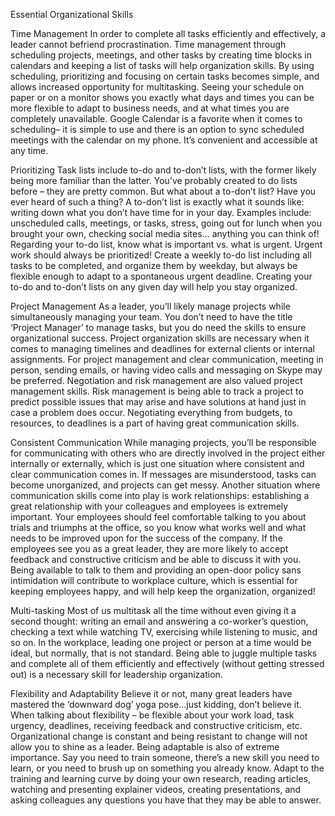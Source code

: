 Essential Organizational Skills

Time Management
In order to complete all tasks efficiently and effectively, a leader cannot befriend procrastination. Time management through scheduling projects, meetings, and other tasks by creating time blocks in calendars and keeping a list of tasks will help organization skills. By using scheduling, prioritizing and focusing on certain tasks becomes simple, and allows increased opportunity for multitasking. Seeing your schedule on paper or on a monitor shows you exactly what days and times you can be more flexible to adapt to business needs, and at what times you are completely unavailable. Google Calendar is a favorite when it comes to scheduling– it is simple to use and there is an option to sync scheduled meetings with the calendar on my phone. It’s convenient and accessible at any time.

Prioritizing
Task lists include to-do and to-don’t lists, with the former likely being more familiar than the latter. You’ve probably created to do lists before – they are pretty common. But what about a to-don’t list? Have you ever heard of such a thing? A to-don’t list is exactly what it sounds like: writing down what you don’t have time for in your day. Examples include: unscheduled calls, meetings, or tasks, stress, going out for lunch when you brought your own, checking social media sites… anything you can think of! Regarding your to-do list, know what is important vs. what is urgent. Urgent work should always be prioritized! Create a weekly to-do list including all tasks to be completed, and organize them by weekday, but always be flexible enough to adapt to a spontaneous urgent deadline. Creating your to-do and to-don’t lists on any given day will help you stay organized.

Project Management
As a leader, you’ll likely manage projects while simultaneously managing your team. You don’t need to have the title ‘Project Manager’ to manage tasks, but you do need the skills to ensure organizational success. Project organization skills are necessary when it comes to managing timelines and deadlines for external clients or internal assignments. For project management and clear communication, meeting in person, sending emails, or having video calls and messaging on Skype may be preferred. Negotiation and risk management are also valued project management skills. Risk management is being able to track a project to predict possible issues that may arise and have solutions at hand just in case a problem does occur. Negotiating everything from budgets, to resources, to deadlines is a part of having great communication skills.

Consistent Communication
While managing projects, you’ll be responsible for communicating with others who are directly involved in the project either internally or externally, which is just one situation where consistent and clear communication comes in. If messages are misunderstood, tasks can become unorganized, and projects can get messy. Another situation where communication skills come into play is work relationships: establishing a great relationship with your colleagues and employees is extremely important. Your employees should feel comfortable talking to you about trials and triumphs at the office, so you know what works well and what needs to be improved upon for the success of the company. If the employees see you as a great leader, they are more likely to accept feedback and constructive criticism and be able to discuss it with you. Being available to talk to them and providing an open-door policy sans intimidation will contribute to workplace culture, which is essential for keeping employees happy, and will help keep the organization, organized!

Multi-tasking
Most of us multitask all the time without even giving it a second thought: writing an email and answering a co-worker’s question, checking a text while watching TV, exercising while listening to music, and so on. In the workplace, leading one project or person at a time would be ideal, but normally, that is not standard. Being able to juggle multiple tasks and complete all of them efficiently and effectively (without getting stressed out) is a necessary skill for leadership organization.

Flexibility and Adaptability
Believe it or not, many great leaders have mastered the ‘downward dog’ yoga pose…just kidding, don’t believe it. When talking about flexibility – be flexible about your work load, task urgency, deadlines, receiving feedback and constructive criticism, etc. Organizational change is constant and being resistant to change will not allow you to shine as a leader. Being adaptable is also of extreme importance. Say you need to train someone, there’s a new skill you need to learn, or you need to brush up on something you already know. Adapt to the training and learning curve by doing your own research, reading articles, watching and presenting explainer videos, creating presentations, and asking colleagues any questions you have that they may be able to answer.
